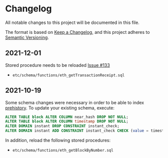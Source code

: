 # Changelog

All notable changes to this project will be documented in this file.

The format is based on [Keep a Changelog](https://keepachangelog.com/en/1.0.0/),
and this project adheres to [Semantic Versioning](https://semver.org/spec/v2.0.0.html).


## 2021-12-01

Stored procedure needs to be reloaded [Issue #133](https://github.com/aurora-is-near/aurora-relayer/issues/133)

- `etc/schema/functions/eth_getTransactionReceipt.sql`


## 2021-10-19

Some schema changes were necessary in order to be able to index
[prehistory]. To update your existing schema, execute:

```sql
ALTER TABLE block ALTER COLUMN near_hash DROP NOT NULL;
ALTER TABLE block ALTER COLUMN timestamp DROP NOT NULL;
ALTER DOMAIN instant DROP CONSTRAINT instant_check;
ALTER DOMAIN instant ADD CONSTRAINT instant_check CHECK (value = timestamptz '1970-01-01T00:00:00Z' OR value > timestamptz '2015-07-30T00:00:00Z');
```

In addition, reload the following stored procedures:

- `etc/schema/functions/eth_getBlockByNumber.sql`

[prehistory]: https://github.com/aurora-is-near/aurora-relayer-dumps
